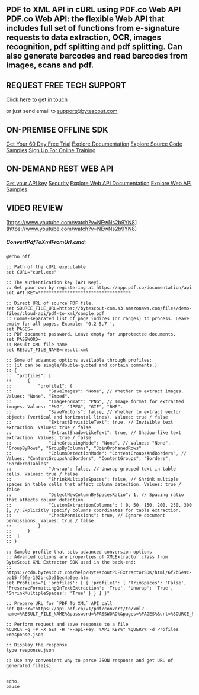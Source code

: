 ## PDF to XML API in cURL using PDF.co Web API PDF.co Web API: the flexible Web API that includes full set of functions from e-signature requests to data extraction, OCR, images recognition, pdf splitting and pdf splitting. Can also generate barcodes and read barcodes from images, scans and pdf.

## REQUEST FREE TECH SUPPORT

[Click here to get in touch](https://bytescout.zendesk.com/hc/en-us/requests/new?subject=PDF.co%20Web%20API%20Question)

or just send email to [support@bytescout.com](mailto:support@bytescout.com?subject=PDF.co%20Web%20API%20Question) 

## ON-PREMISE OFFLINE SDK 

[Get Your 60 Day Free Trial](https://bytescout.com/download/web-installer?utm_source=github-readme)
[Explore Documentation](https://bytescout.com/documentation/index.html?utm_source=github-readme)
[Explore Source Code Samples](https://github.com/bytescout/ByteScout-SDK-SourceCode/)
[Sign Up For Online Training](https://academy.bytescout.com/)


## ON-DEMAND REST WEB API

[Get your API key](https://app.pdf.co/signup?utm_source=github-readme)
[Security](https://pdf.co/security)
[Explore Web API Documentation](https://apidocs.pdf.co?utm_source=github-readme)
[Explore Web API Samples](https://github.com/bytescout/ByteScout-SDK-SourceCode/tree/master/PDF.co%20Web%20API)

## VIDEO REVIEW

[https://www.youtube.com/watch?v=NEwNs2b9YN8](https://www.youtube.com/watch?v=NEwNs2b9YN8)




<!-- code block begin -->

##### **ConvertPdfToXmlFromUrl.cmd:**
    
```
@echo off

:: Path of the cURL executable
set CURL="curl.exe"

:: The authentication key (API Key).
:: Get your own by registering at https://app.pdf.co/documentation/api
set API_KEY=***********************************

:: Direct URL of source PDF file.
set SOURCE_FILE_URL=https://bytescout-com.s3.amazonaws.com/files/demo-files/cloud-api/pdf-to-xml/sample.pdf
:: Comma-separated list of page indices (or ranges) to process. Leave empty for all pages. Example: '0,2-5,7-'.
set PAGES=
:: PDF document password. Leave empty for unprotected documents.
set PASSWORD=
:: Result XML file name
set RESULT_FILE_NAME=result.xml

:: Some of advanced options available through profiles:
:: (it can be single/double-quoted and contain comments.)
:: {
:: 	"profiles": [
:: 		{
:: 			"profile1": {
:: 				"SaveImages": "None", // Whether to extract images. Values: "None", "Embed".
:: 				"ImageFormat": "PNG", // Image format for extracted images. Values: "PNG", "JPEG", "GIF", "BMP".
:: 				"SaveVectors": false, // Whether to extract vector objects (vertical and horizontal lines). Values: true / false
:: 				"ExtractInvisibleText": true, // Invisible text extraction. Values: true / false
:: 				"ExtractShadowLikeText": true, // Shadow-like text extraction. Values: true / false
:: 				"LineGroupingMode": "None", // Values: "None", "GroupByRows", "GroupByColumns", "JoinOrphanedRows"
:: 				"ColumnDetectionMode": "ContentGroupsAndBorders", // Values: "ContentGroupsAndBorders", "ContentGroups", "Borders", "BorderedTables"
:: 				"Unwrap": false, // Unwrap grouped text in table cells. Values: true / false
:: 				"ShrinkMultipleSpaces": false, // Shrink multiple spaces in table cells that affect column detection. Values: true / false
:: 				"DetectNewColumnBySpacesRatio": 1, // Spacing ratio that affects column detection.
:: 				"CustomExtractionColumns": [ 0, 50, 150, 200, 250, 300 ], // Explicitly specify columns coordinates for table extraction.
:: 				"CheckPermissions": true, // Ignore document permissions. Values: true / false
:: 			}
:: 		}
:: 	]
:: }

:: Sample profile that sets advanced conversion options
:: Advanced options are properties of XMLExtractor class from ByteScout XML Extractor SDK used in the back-end:
:: https://cdn.bytescout.com/help/BytescoutPDFExtractorSDK/html/6f2b5e9c-ba15-f9fe-192b-c3e31ec4a0ee.htm
set Profiles="{ 'profiles': [ { 'profile1': { 'TrimSpaces': 'False', 'PreserveFormattingOnTextExtraction': 'True', 'Unwrap': 'True', 'ShrinkMultipleSpaces': 'True' } } ] }"

:: Prepare URL for `PDF To XML` API call
set QUERY="https://api.pdf.co/v1/pdf/convert/to/xml?name=%RESULT_FILE_NAME%&password=%PASSWORD%&pages=%PAGES%&url=%SOURCE_FILE_URL%"

:: Perform request and save response to a file
%CURL% -g -# -X GET -H "x-api-key: %API_KEY%" %QUERY% -d Profiles >response.json

:: Display the response
type response.json

:: Use any convenient way to parse JSON response and get URL of generated file(s)


echo.
pause
```

<!-- code block end -->